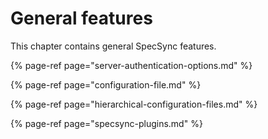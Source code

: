 # General features

This chapter contains general SpecSync features.

{% page-ref page="server-authentication-options.md" %}

{% page-ref page="configuration-file.md" %}

{% page-ref page="hierarchical-configuration-files.md" %}

{% page-ref page="specsync-plugins.md" %}



